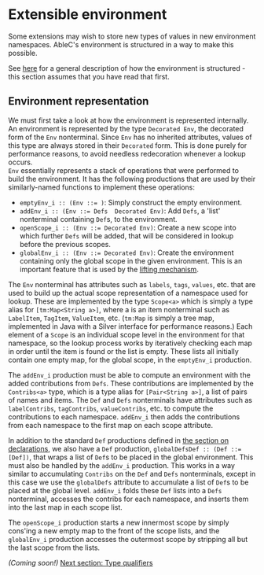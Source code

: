 # Extensible environment
Some extensions may wish to store new types of values in new environment namespaces.  AbleC's environment is structured in a way to make this possible.  

See [here](../declarations#environment) for a general description of how the environment is structured - this section assumes that you have read that first.  

## Environment representation
We must first take a look at how the environment is represented internally.  An environment is represented by the type `Decorated Env`, the decorated form of the `Env` nonterminal.  Since `Env` has no inherited attributes, values of this type are always stored in their `Decorated` form.  This is done purely for performance reasons, to avoid needless redecoration whenever a lookup occurs.  
`Env` essentially represents a stack of operations that were performed to build the environment.  It has the following productions that are used by their similarly-named functions to implement these operations:
* `emptyEnv_i :: (Env ::= )`: Simply construct the empty environment.  
* `addEnv_i :: (Env ::= Defs  Decorated Env)`: Add `Defs`, a 'list' nonterminal containing `Def`s, to the environment.  
* `openScope_i :: (Env ::= Decorated Env)`: Create a new scope into which further `Defs` will be added, that will be considered in lookup before the previous scopes.  
* `globalEnv_i :: (Env ::= Decorated Env)`: Create the environment containing only the global scope in the given environment.  This is an important feature that is used by the [lifting mechanism](../lifting/).  

The `Env` nonterminal has attributes such as `labels`, `tags`, `values`, etc. that are used to build up the actual scope representation of a namespace used for lookup.  These are implemented by the type `Scope<a>` which is simply a type alias for `[tm:Map<String a>]`, where a is an item nonterminal such as `LabelItem`, `TagItem`, `ValueItem`, etc. (`tm:Map` is simply a tree map, implemented in Java with a Silver interface for performance reasons.)  Each element of a `Scope` is an individual scope level in the environment for that namespace, so the lookup process works by iteratively checking each map in order until the item is found or the list is empty.  These lists all initially contain one empty map, for the global scope, in the `emptyEnv_i` production.  

The `addEnv_i` production must be able to compute an environment with the added contributions from `Defs`.  These contributions are implemented by the `Contribs<a>` type, which is a type alias for `[Pair<String a>]`, a list of pairs of names and items.  The `Def` and `Defs` nonterminals have attributes such as `labelContribs`, `tagContribs`, `valueContribs`, etc. to compute the contributions to each namespace.  `addEnv_i` then adds the contributions from each namespace to the first map on each scope attribute.  

In addition to the standard `Def` productions defined in [the section on declarations](../declarations#environment), we also have a `Def` production, `globalDefsDef :: (Def ::= [Def])`, that wraps a list of `Def`s to be placed in the global environment.  This must also be handled by the `addEnv_i` production.  This works in a way similar to accumulating `Contribs` on the `Def` and `Defs` nonterminals, except in this case we use the `globalDefs` attribute to accumulate a list of `Def`s to be placed at the global level.  `addEnv_i` folds these `Def` lists into a `Defs` nonterminal, accesses the contribs for each namespace, and inserts them into the last map in each scope list.  

The `openScope_i` production starts a new innermost scope by simply cons'ing a new empty map to the front of the scope lists, and the `globalEnv_i` production accesses the outermost scope by stripping all but the last scope from the lists.  

*(Coming soon!)* [Next section: Type qualifiers](../type_qualifiers/)
